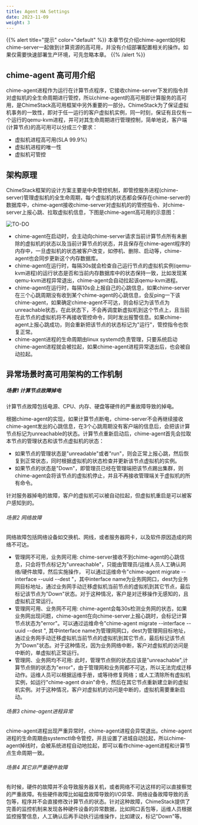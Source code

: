 ```yaml
---
title: Agent HA Settings
date: 2023-11-09
weight: 3
---
```


{{% alert title="提示" color="default" %}}
本章节仅介绍chime-agent如何和chime-server一起做到计算资源的高可用，并没有介绍部署配置相关的操作。如果仅需要快速部署生产环境，可先忽略本章。
{{% /alert %}}

## chime-agent 高可用介绍

chime-agent进程作为运行在计算节点程序，它接收chime-server下发的指令并对虚拟机的全生命周期进行管控，所以chime-agent的高可用即计算服务的高可用，是ChimeStack高可用框架中另外重要的一部分。ChimeStack为了保证虚拟机事务的一致性，即对于任一运行的客户虚拟机实例，同一时刻，保证有且仅有一个运行的qemu-kvm进程，并可对其生命周期进行管理控制，简单地说，客户端(计算节点)的高可用可以分成三个要求：
- 虚拟机进程高可用(SLA 99.9%)
- 虚拟机进程的唯一性
- 虚拟机可管控
  
## 架构原理

ChimeStack框架的设计方案主要是中央管控机制，即管控服务进程(chime-server)管理虚拟机的全生命周期，每个虚拟机的状态都会保存在chime-server的数据库中，chime-agent接收chime-server对虚拟机的的管控指令、对chime-server上报心跳、拉取虚拟机信息，下图是chime-agent高可用的示意图： 

![TO-DO](/images/chime-agent-ha.png)

- chime-agent在启动时，会主动向chime-server请求当前计算节点所有未删除的虚拟机的状态以及当前计算节点的状态，并且保存在chime-agent程序的内存中，一旦虚拟机的状态被客户改变，如停机、删除、启动等，chime-agent也会同步更新这个内存数据库。
- chime-agent在运行时，每隔30s就会检查自己运行节点的虚拟机实例(qemu-kvm进程)的运行状态是否和当前内存数据库中的状态保持一致，比如发现某qemu-kvm进程异常退出，chime-agent会自动拉起该qemu-kvm进程。 
- chime-agent在运行时，每隔10s会上报自己的心跳信息，如果chime-server在三个心跳周期没有收到某个chime-agent的心跳信息，会反ping一下该chime-agent，如果确定chime-agent不可达，则会标记为该节点为unreachable状态，在此状态下，不会再调度新虚拟机到这个节点上，且当前在此节点的虚拟机将不再接收管控命令，同时发出报警信息。如果chime-agent上报心跳成功，则会重新把该节点的状态标记为"运行"，管控指令也恢复正常。
- chime-agent进程的生命周期由linux systemd负责管理，只要系统启动chime-agent进程就会被拉起，如果chime-agent进程异常退出后，也会被自动拉起。

## 异常场景时高可用架构的工作机制

##### 场景1 计算节点故障掉电

计算节点故障包括电源、CPU、内存、硬盘等硬件的严重故障导致的掉电。

根据chime-agent的实现，如果计算节点断电，chime-server不会再继续接收chime-agent发出的心跳信息，在3个心跳周期没有客户端的信息后，会把该计算节点标记为unreachable的状态。计算节点重新启动后，chime-agent首先会拉取本节点的管理状态和该节点虚拟机的状态：
- 如果节点的管理状态是"unreadable"或者"run"，则会正常上报心跳，然后恢复到正常状态，同时根据虚拟机的状态检查并更新该节点虚拟机的实例。
- 如果节点的状态是"Down"，即管理员已经在管理端把该节点踢出集群，则chime-agent会将该节点的虚拟机停止，并且不再接收管理端关于虚拟机的所有命令。

针对服务器掉电的故障，客户的虚拟机可以被自动拉起，但虚拟机重启是可以被客户感知到的。

###### 场景2 网络故障

网络故障包括网络设备如交换机、网线，或者服务器网卡，以及软件原因造成的网络不可达。

- 管理网不可用，业务网可用: chime-server接收不到chime-agent的心跳信息，只会将节点标记为"unreachable"，只能由管理员/运维人员人工确认网络/硬件故障，然后实施操作， 可以通过运维命令"chime-agent migrate --interface <interface name> --uuid <vm uuid> --dest <dest ip>"，其中interface name为业务网网口，dest为业务网目标地址，通过业务网手动迁移虚拟机当前节点的虚拟机到其它节点，最后标记该节点为"Down"状态。对于这种情况，客户是对迁移操作无感知的，且虚拟机正常运行。
- 管理网可用、业务网不可用: chime-agent会每30s检测业务网的状态，如果业务网出现问题，chime-agent在向chime-server上报心跳时，会标记计算节点状态为"error"。可以通过运维命令"chime-agent migrate --interface <interface name> --uuid <vm uuid> --dest <dest ip>", 其中interface name为管理网网口，dest为管理网目标地址，通过业务网手动迁移虚拟机当前节点的虚拟机到其它节点，最后标记该节点为"Down"状态。对于这种情况，因为业务网络中断，客户对虚拟机的访问是中断的，单虚拟机正常运行。 
- 管理网、业务网均不可用: 此时，管理节点侧的状态应该是"unreachable",计算节点侧的状态为"error"，由于管理网和业务网都不可达，所以无法完成迁移动作。运维人员可以根据运维手册，或等待修复网络；或人工清除所有虚拟机实例，如运行"chime-agent drain"命令，然后在其它节点重新建立新的虚拟机实例。对于这种情况，客户对虚拟机的访问是中断的，虚拟机需要重新启动。
  
###### 场景3 chime-agent进程异常

chime-agent进程出现严重异常时，chime-agent进程会异常退出。chime-agent进程的生命周期由systemctl命令管控，并且设置了进城自动拉起，所以chime-agent掉线时，会被系统进程自动地拉起，即可以看作chime-agent进程和计算节点生命周期一致。

###### 场景4 其它非严重硬件故障

有时候，硬件的故障并不会导致服务器关机，或者网络不可达这样的可以直接察觉的严重故障。有些硬件故障比如磁盘故障导致的I/O异常、网络设备故障导致的丢包等，程序并不会直接修改计算节点的状态。针对这种故障，ChimeStack提供了完善的监控机制来发现各种硬件设备的异常数据，比如网口丢包等，运维人员根据监控报警信息，人工确认后再手动执行运维操作，比如建议，标记"Down"等。 